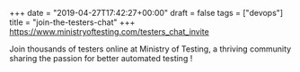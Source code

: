 +++
date = "2019-04-27T17:42:27+00:00"
draft = false
tags = ["devops"]
title = "join-the-testers-chat"
+++
https://www.ministryoftesting.com/testers_chat_invite

Join thousands of testers online at Ministry of Testing, a thriving community sharing the passion for better automated testing !

